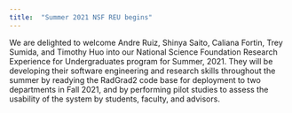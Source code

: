 ```yaml
---
title:  "Summer 2021 NSF REU begins"
---
```


We are delighted to welcome Andre Ruiz, Shinya Saito, Caliana Fortin, Trey Sumida, and Timothy Huo into our National Science Foundation Research Experience for Undergraduates program for Summer, 2021. They will be developing their software engineering and research skills throughout the summer by readying the RadGrad2 code base for deployment to two departments in Fall 2021, and by performing pilot studies to assess the usability of the system by students, faculty, and advisors.


